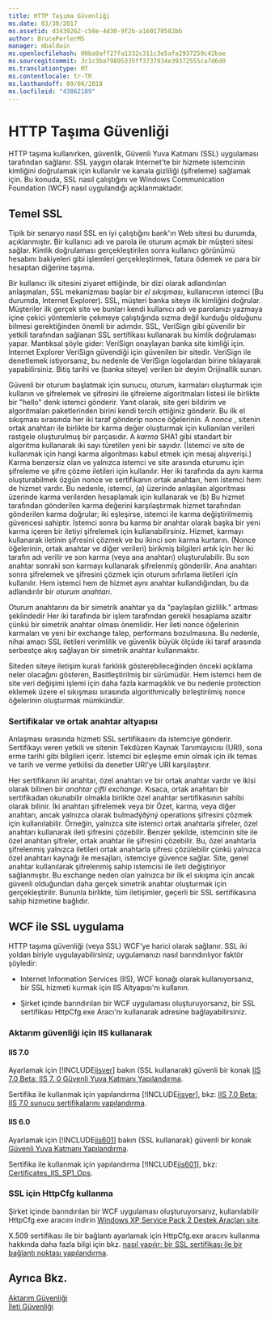 ```yaml
---
title: HTTP Taşıma Güvenliği
ms.date: 03/30/2017
ms.assetid: d3439262-c58e-4d30-9f2b-a160170582bb
author: BrucePerlerMS
manager: mbaldwin
ms.openlocfilehash: 00ba9aff27fa1332c311c3e5afa2937259c42bae
ms.sourcegitcommit: 3c1c3ba79895335ff3737934e39372555ca7d6d0
ms.translationtype: MT
ms.contentlocale: tr-TR
ms.lasthandoff: 09/06/2018
ms.locfileid: "43862189"
---
```

# <a name="http-transport-security"></a>HTTP Taşıma Güvenliği
HTTP taşıma kullanırken, güvenlik, Güvenli Yuva Katmanı (SSL) uygulaması tarafından sağlanır. SSL yaygın olarak Internet'te bir hizmete istemcinin kimliğini doğrulamak için kullanılır ve kanala gizliliği (şifreleme) sağlamak için. Bu konuda, SSL nasıl çalıştığını ve Windows Communication Foundation (WCF) nasıl uygulandığı açıklanmaktadır.  
  
## <a name="basic-ssl"></a>Temel SSL  
 Tipik bir senaryo nasıl SSL en iyi çalıştığını bank'ın Web sitesi bu durumda, açıklanmıştır. Bir kullanıcı adı ve parola ile oturum açmak bir müşteri sitesi sağlar. Kimlik doğrulaması gerçekleştirilen sonra kullanıcı görünümü hesabını bakiyeleri gibi işlemleri gerçekleştirmek, fatura ödemek ve para bir hesaptan diğerine taşıma.  
  
 Bir kullanıcı ilk sitesini ziyaret ettiğinde, bir dizi olarak adlandırılan anlaşmaları, SSL mekanizması başlar bir *el sıkışması*, kullanıcının istemci (Bu durumda, Internet Explorer). SSL, müşteri banka siteye ilk kimliğini doğrular. Müşteriler ilk gerçek site ve bunları kendi kullanıcı adı ve parolanızı yazmaya içine çekici yöntemlerle çekmeye çalıştığında sızma değil kurduğu olduğunu bilmesi gerektiğinden önemli bir adımdır. SSL, VeriSign gibi güvenilir bir yetkili tarafından sağlanan SSL sertifikası kullanarak bu kimlik doğrulaması yapar. Mantıksal şöyle gider: VeriSign onaylayan banka site kimliği için. Internet Explorer VeriSign güvendiği için güvenilen bir sitedir. VeriSign ile denetlemek istiyorsanız, bu nedenle de VeriSign logolardan birine tıklayarak yapabilirsiniz. Bitiş tarihi ve (banka siteye) verilen bir deyim Orijinallik sunan.  
  
 Güvenli bir oturum başlatmak için sunucu, oturum, karmaları oluşturmak için kullanın ve şifrelemek ve şifresini ile şifreleme algoritmaları listesi ile birlikte bir "hello" denk istemci gönderir. Yanıt olarak, site geri bildirim ve algoritmaları paketlerinden birini kendi tercih ettiğiniz gönderir. Bu ilk el sıkışması sırasında her iki taraf gönderip nonce öğelerinin. A *nonce* , sitenin ortak anahtarı ile birlikte bir karma değer oluşturmak için kullanılan verileri rastgele oluşturulmuş bir parçasıdır. A *karma* SHA1 gibi standart bir algoritma kullanarak iki sayı türetilen yeni bir sayıdır. (İstemci ve site de kullanmak için hangi karma algoritması kabul etmek için mesaj alışverişi.) Karma benzersiz olan ve yalnızca istemci ve site arasında oturumu için şifreleme ve şifre çözme iletileri için kullanılır. Her iki tarafında da aynı karma oluşturabilmek özgün nonce ve sertifikanın ortak anahtarı, hem istemci hem de hizmet vardır. Bu nedenle, istemci, (a) üzerinde anlaşılan algoritması üzerinde karma verilerden hesaplamak için kullanarak ve (b) Bu hizmet tarafından gönderilen karma değerini karşılaştırmak hizmet tarafından gönderilen karma doğrular; iki eşleşirse, istemci ile karma değiştirilmemiş güvencesi sahiptir. İstemci sonra bu karma bir anahtar olarak başka bir yeni karma içeren bir iletiyi şifrelemek için kullanabilirsiniz. Hizmet, karmayı kullanarak iletinin şifresini çözmek ve bu ikinci son karma kurtarın. (Nonce öğelerinin, ortak anahtar ve diğer verileri) birikmiş bilgileri artık için her iki tarafın adı verilir ve son karma (veya ana anahtarı) oluşturulabilir. Bu son anahtar sonraki son karmayı kullanarak şifrelenmiş gönderilir. Ana anahtarı sonra şifrelemek ve şifresini çözmek için oturum sıfırlama iletileri için kullanılır. Hem istemci hem de hizmet aynı anahtar kullandığından, bu da adlandırılır bir *oturum anahtarı*.  
  
 Oturum anahtarını da bir simetrik anahtar ya da "paylaşılan gizlilik." artması şeklindedir Her iki tarafında bir işlem tarafından gerekli hesaplama azaltır çünkü bir simetrik anahtar olması önemlidir. Her ileti nonce öğelerinin karmaları ve yeni bir exchange talep, performans bozulmasına. Bu nedenle, nihai amacı SSL iletileri verimlilik ve güvenlik büyük ölçüde iki taraf arasında serbestçe akış sağlayan bir simetrik anahtar kullanmaktır.  
  
 Siteden siteye iletişim kuralı farklılık gösterebileceğinden önceki açıklama neler olacağını gösteren, Basitleştirilmiş bir sürümüdür. Hem istemci hem de site veri değişimi işlemi için daha fazla karmaşıklık ve bu nedenle protection eklemek üzere el sıkışması sırasında algorithmically birleştirilmiş nonce öğelerinin oluşturmak mümkündür.  
  
### <a name="certificates-and-public-key-infrastructure"></a>Sertifikalar ve ortak anahtar altyapısı  
 Anlaşması sırasında hizmeti SSL sertifikasını da istemciye gönderir. Sertifikayı veren yetkili ve sitenin Tekdüzen Kaynak Tanımlayıcısı (URI), sona erme tarihi gibi bilgileri içerir. İstemci bir eşleşme emin olmak için ilk temas ve tarih ve verme yetkilisi da denetler URI'ye URI karşılaştırır.  
  
 Her sertifikanın iki anahtar, özel anahtarı ve bir ortak anahtar vardır ve ikisi olarak bilinen bir *anahtar çifti exchange*. Kısaca, ortak anahtarı bir sertifikadan okunabilir olmakla birlikte özel anahtar sertifikasının sahibi olarak bilinir. İki anahtarı şifrelemek veya bir Özet, karma, veya diğer anahtarı, ancak yalnızca olarak bulmadýðýný operations şifresini çözmek için kullanılabilir. Örneğin, yalnızca site istemci ortak anahtarla şifreler, özel anahtarı kullanarak ileti şifresini çözebilir. Benzer şekilde, istemcinin site ile özel anahtarı şifreler, ortak anahtar ile şifresini çözebilir. Bu, özel anahtarla şifrelenmiş yalnızca iletileri ortak anahtarla şifresi çözülebilir çünkü yalnızca özel anahtarı kaynağı ile mesajları, istemciye güvence sağlar. Site, genel anahtar kullanılarak şifrelenmiş sahip istemcisi ile ileti değiştiriyor sağlanmıştır. Bu exchange neden olan yalnızca bir ilk el sıkışma için ancak güvenli olduğundan daha gerçek simetrik anahtar oluşturmak için gerçekleştirilir. Bununla birlikte, tüm iletişimler, geçerli bir SSL sertifikasına sahip hizmetine bağlıdır.  
  
## <a name="implementing-ssl-with-wcf"></a>WCF ile SSL uygulama  
 HTTP taşıma güvenliği (veya SSL) WCF'ye harici olarak sağlanır. SSL iki yoldan biriyle uygulayabilirsiniz; uygulamanızı nasıl barındırılıyor faktör şöyledir:  
  
-   Internet Information Services (IIS), WCF konağı olarak kullanıyorsanız, bir SSL hizmeti kurmak için IIS Altyapısı'nı kullanın.  
  
-   Şirket içinde barındırılan bir WCF uygulaması oluşturuyorsanız, bir SSL sertifikası HttpCfg.exe Aracı'nı kullanarak adresine bağlayabilirsiniz.  
  
### <a name="using-iis-for-transport-security"></a>Aktarım güvenliği için IIS kullanarak  
  
#### <a name="iis-70"></a>IIS 7.0  
 Ayarlamak için [!INCLUDE[iisver](../../../../includes/iisver-md.md)] bakın (SSL kullanarak) güvenli bir konak [IIS 7.0 Beta: IIS 7. 0 Güvenli Yuva Katmanı Yapılandırma](https://go.microsoft.com/fwlink/?LinkId=88600).  
  
 Sertifika ile kullanmak için yapılandırma [!INCLUDE[iisver](../../../../includes/iisver-md.md)], bkz: [IIS 7.0 Beta: IIS 7.0 sunucu sertifikalarını yapılandırma](https://go.microsoft.com/fwlink/?LinkID=88595).  
  
#### <a name="iis-60"></a>IIS 6.0  
 Ayarlamak için [!INCLUDE[iis601](../../../../includes/iis601-md.md)] bakın (SSL kullanarak) güvenli bir konak [Güvenli Yuva Katmanı Yapılandırma](https://go.microsoft.com/fwlink/?LinkId=88601).  
  
 Sertifika ile kullanmak için yapılandırma [!INCLUDE[iis601](../../../../includes/iis601-md.md)], bkz: [Certificates_IIS_SP1_Ops](https://go.microsoft.com/fwlink/?LinkId=88602).  
  
### <a name="using-httpcfg-for-ssl"></a>SSL için HttpCfg kullanma  
 Şirket içinde barındırılan bir WCF uygulaması oluşturuyorsanız, kullanılabilir HttpCfg.exe aracını indirin [Windows XP Service Pack 2 Destek Araçları site](https://go.microsoft.com/fwlink/?LinkId=29002).  
  
 X.509 sertifikası ile bir bağlantı ayarlamak için HttpCfg.exe aracını kullanma hakkında daha fazla bilgi için bkz. [nasıl yapılır: bir SSL sertifikası ile bir bağlantı noktası yapılandırma](../../../../docs/framework/wcf/feature-details/how-to-configure-a-port-with-an-ssl-certificate.md).  
  
## <a name="see-also"></a>Ayrıca Bkz.  
 [Aktarım Güvenliği](../../../../docs/framework/wcf/feature-details/transport-security.md)  
 [İleti Güvenliği](../../../../docs/framework/wcf/feature-details/message-security-in-wcf.md)
